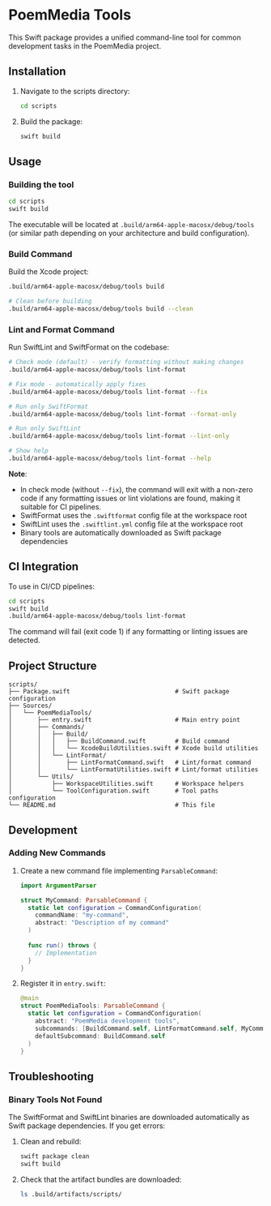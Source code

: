 # PoemMedia Tools

This Swift package provides a unified command-line tool for common development tasks in the PoemMedia project.

## Installation

1. Navigate to the scripts directory:
   ```bash
   cd scripts
   ```

2. Build the package:
   ```bash
   swift build
   ```

## Usage

### Building the tool

```bash
cd scripts
swift build
```

The executable will be located at `.build/arm64-apple-macosx/debug/tools` (or similar path depending on your architecture and build configuration).

### Build Command

Build the Xcode project:

```bash
.build/arm64-apple-macosx/debug/tools build

# Clean before building
.build/arm64-apple-macosx/debug/tools build --clean
```

### Lint and Format Command

Run SwiftLint and SwiftFormat on the codebase:

```bash
# Check mode (default) - verify formatting without making changes
.build/arm64-apple-macosx/debug/tools lint-format

# Fix mode - automatically apply fixes
.build/arm64-apple-macosx/debug/tools lint-format --fix

# Run only SwiftFormat
.build/arm64-apple-macosx/debug/tools lint-format --format-only

# Run only SwiftLint
.build/arm64-apple-macosx/debug/tools lint-format --lint-only

# Show help
.build/arm64-apple-macosx/debug/tools lint-format --help
```

**Note**: 
- In check mode (without `--fix`), the command will exit with a non-zero code if any formatting issues or lint violations are found, making it suitable for CI pipelines.
- SwiftFormat uses the `.swiftformat` config file at the workspace root
- SwiftLint uses the `.swiftlint.yml` config file at the workspace root
- Binary tools are automatically downloaded as Swift package dependencies

## CI Integration

To use in CI/CD pipelines:

```bash
cd scripts
swift build
.build/arm64-apple-macosx/debug/tools lint-format
```

The command will fail (exit code 1) if any formatting or linting issues are detected.

## Project Structure

```
scripts/
├── Package.swift                             # Swift package configuration
├── Sources/
│   └── PoemMediaTools/
│       ├── entry.swift                       # Main entry point
│       ├── Commands/
│       │   ├── Build/
│       │   │   ├── BuildCommand.swift        # Build command
│       │   │   └── XcodeBuildUtilities.swift # Xcode build utilities
│       │   └── LintFormat/
│       │       ├── LintFormatCommand.swift   # Lint/format command
│       │       └── LintFormatUtilities.swift # Lint/format utilities
│       └── Utils/
│           ├── WorkspaceUtilities.swift      # Workspace helpers
│           └── ToolConfiguration.swift       # Tool paths configuration
└── README.md                                 # This file
```

## Development

### Adding New Commands

1. Create a new command file implementing `ParsableCommand`:
   ```swift
   import ArgumentParser
   
   struct MyCommand: ParsableCommand {
     static let configuration = CommandConfiguration(
       commandName: "my-command",
       abstract: "Description of my command"
     )
     
     func run() throws {
       // Implementation
     }
   }
   ```

2. Register it in `entry.swift`:
   ```swift
   @main
   struct PoemMediaTools: ParsableCommand {
     static let configuration = CommandConfiguration(
       abstract: "PoemMedia development tools",
       subcommands: [BuildCommand.self, LintFormatCommand.self, MyCommand.self],
       defaultSubcommand: BuildCommand.self
     )
   }
   ```

## Troubleshooting

### Binary Tools Not Found

The SwiftFormat and SwiftLint binaries are downloaded automatically as Swift package dependencies. If you get errors:

1. Clean and rebuild:
   ```bash
   swift package clean
   swift build
   ```

2. Check that the artifact bundles are downloaded:
   ```bash
   ls .build/artifacts/scripts/
   ```